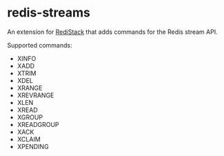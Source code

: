 # redis-streams

An extension for [RediStack](https://gitlab.com/Mordil/RediStack) that adds commands for the Redis stream API. 

Supported commands:

- XINFO
- XADD
- XTRIM
- XDEL
- XRANGE
- XREVRANGE
- XLEN
- XREAD
- XGROUP
- XREADGROUP
- XACK
- XCLAIM
- XPENDING
